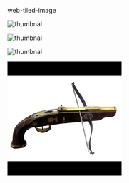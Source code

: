 web-tiled-image

![thumbnal](https://github.com/cruft-ninja/web-tiled-image/blob/master/0001/tiles/0_0_0.jpg?s=100)


![thumbnal](cruft-ninja/web-tiled-image/blob/master/0001/tiles/0_0_0.jpg)


![thumbnal](web-tiled-image/blob/master/0001/tiles/0_0_0.jpg)



![thumbnal](0001/tiles/0_0_0.jpg)





